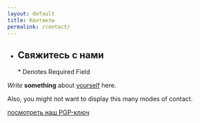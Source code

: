 ```yaml
---
layout: default
title: Контакты
permalink: /contact/
---
```


<div id="NhhZEh4E" data-formid="e41575620527i9a" class="_Forms_generate">
<ul>      
  <li>
             <h2>Свяжитесь с нами</h2>
             <span class="required_notification">* Denotes Required Field</span>
  </li>
 </ul> 
</div>

_Write_ **something** about [yourself](https://www.google.com/search?q=who+am+i) here.

Also, you might not want to display this many modes of contact.

[посмотреть наш PGP-ключ](/pgp)
